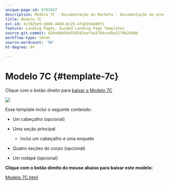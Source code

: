 ```yaml
---
unique-page-id: 8783947
description: Modelo 7C - Documentação do Marketo - Documentação do produto
title: Modelo 7C
exl-id: 4c3925e9-dd00-4488-8c2b-4fa0194e80f1
feature: Landing Pages, Guided Landing Page Templates
source-git-commit: d20a9bb584f69282eefae3704ce4be2179b29d0b
workflow-type: tm+mt
source-wordcount: '50'
ht-degree: 0%

---
```


# Modelo 7C {#template-7c}

Clique com o botão direito para [baixar o Modelo 7C](https://experienceleague.adobe.com/landing/marketo/lp-templates/template-7c.html?lang=pt-BR)

![](assets/image2015-7-29-14-3a37-3a3.png)

Esse template inclui o seguinte conteúdo:

* Um cabeçalho (opcional)
* Uma seção principal

   * inclui um cabeçalho e uma enquete

* Quatro seções do corpo (opcional)
* Um rodapé (opcional)

**Clique com o botão direito do mouse abaixo para baixar este modelo:**

[Modelo 7C.html](https://experienceleague.adobe.com/landing/marketo/lp-templates/template-7c.html?lang=pt-BR)
